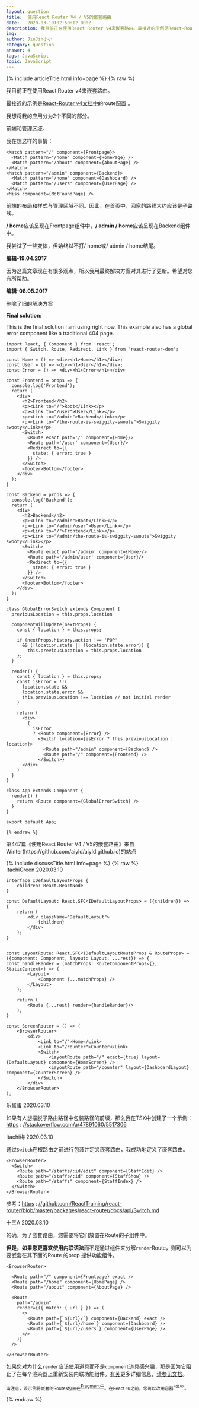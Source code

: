 ```yaml
---
layout: question
title:  使用React Router V4 / V5的嵌套路由
date:   2020-03-10T02:50:12.000Z
description: 我目前正在使用React Router v4来嵌套路由。最接近的示例是React-Router v4文档中的route配置  。我想将我的应用分...
img: 
author: JinJin小小
category: question
answer: 4
tags: JavaScript
topic: JavaScript
---
```

<div class="article-root">
  <div class="article">
    {% include articleTitle.html info=page %}
    {% raw %}
    <div class="article-content"><p><font style="vertical-align: inherit;"><font style="vertical-align: inherit;">我目前正在使用React Router v4来嵌套路由。</font></font></p>

<p><font style="vertical-align: inherit;"><font style="vertical-align: inherit;">最接近的示例是</font></font><a href="https://react-router.now.sh/" rel="noreferrer"><font style="vertical-align: inherit;"><font style="vertical-align: inherit;">React-Router v4文档中</font></font></a><font style="vertical-align: inherit;"><font style="vertical-align: inherit;">的route配置 
 </font><font style="vertical-align: inherit;">。</font></font></p>

<p><font style="vertical-align: inherit;"><font style="vertical-align: inherit;">我想将我的应用分为2个不同的部分。</font></font></p>

<p><font style="vertical-align: inherit;"><font style="vertical-align: inherit;">前端和管理区域。</font></font></p>

<p><font style="vertical-align: inherit;"><font style="vertical-align: inherit;">我在想这样的事情：</font></font></p>

<pre><code>&lt;Match pattern="/" component={Frontpage}&gt;<font></font>
  &lt;Match pattern="/home" component={HomePage} /&gt;<font></font>
  &lt;Match pattern="/about" component={AboutPage} /&gt;<font></font>
&lt;/Match&gt;<font></font>
&lt;Match pattern="/admin" component={Backend}&gt;<font></font>
  &lt;Match pattern="/home" component={Dashboard} /&gt;<font></font>
  &lt;Match pattern="/users" component={UserPage} /&gt;<font></font>
&lt;/Match&gt;<font></font>
&lt;Miss component={NotFoundPage} /&gt;<font></font>
</code></pre>

<p><font style="vertical-align: inherit;"><font style="vertical-align: inherit;">前端的布局和样式与管理区域不同。</font><font style="vertical-align: inherit;">因此，在首页中，回家的路线大约应该是子路线。</font></font></p>

<p><strong><font style="vertical-align: inherit;"><font style="vertical-align: inherit;">/ home</font></font></strong><font style="vertical-align: inherit;"><font style="vertical-align: inherit;">应该呈现在Frontpage组件中，</font></font><strong><font style="vertical-align: inherit;"><font style="vertical-align: inherit;">/ admin / home</font></font></strong><font style="vertical-align: inherit;"><font style="vertical-align: inherit;">应该呈现在Backend组件中。</font></font></p>

<p><font style="vertical-align: inherit;"><font style="vertical-align: inherit;">我尝试了一些变体，但始终以不打/ home或/ admin / home结尾。</font></font></p>

<p><strong><font style="vertical-align: inherit;"><font style="vertical-align: inherit;">编辑-19.04.2017</font></font></strong></p>

<p><font style="vertical-align: inherit;"><font style="vertical-align: inherit;">因为这篇文章现在有很多观点，所以我用最终解决方案对其进行了更新。</font><font style="vertical-align: inherit;">希望对您有所帮助。</font></font></p>

<p><strong><font style="vertical-align: inherit;"><font style="vertical-align: inherit;">编辑-08.05.2017</font></font></strong></p>

<p><font style="vertical-align: inherit;"><font style="vertical-align: inherit;">删除了旧的解决方案</font></font></p>

<p><strong>Final solution:</strong></p>

<p>This is the final solution I am using right now. This example also has a global error component like a traditional 404 page.</p>

<pre><code>import React, { Component } from 'react';<font></font>
import { Switch, Route, Redirect, Link } from 'react-router-dom';<font></font>
<font></font>
const Home = () =&gt; &lt;div&gt;&lt;h1&gt;Home&lt;/h1&gt;&lt;/div&gt;;<font></font>
const User = () =&gt; &lt;div&gt;&lt;h1&gt;User&lt;/h1&gt;&lt;/div&gt;;<font></font>
const Error = () =&gt; &lt;div&gt;&lt;h1&gt;Error&lt;/h1&gt;&lt;/div&gt;<font></font>
<font></font>
const Frontend = props =&gt; {<font></font>
  console.log('Frontend');<font></font>
  return (<font></font>
    &lt;div&gt;<font></font>
      &lt;h2&gt;Frontend&lt;/h2&gt;<font></font>
      &lt;p&gt;&lt;Link to="/"&gt;Root&lt;/Link&gt;&lt;/p&gt;<font></font>
      &lt;p&gt;&lt;Link to="/user"&gt;User&lt;/Link&gt;&lt;/p&gt;<font></font>
      &lt;p&gt;&lt;Link to="/admin"&gt;Backend&lt;/Link&gt;&lt;/p&gt;<font></font>
      &lt;p&gt;&lt;Link to="/the-route-is-swiggity-swoute"&gt;Swiggity swooty&lt;/Link&gt;&lt;/p&gt;<font></font>
      &lt;Switch&gt;<font></font>
        &lt;Route exact path='/' component={Home}/&gt;<font></font>
        &lt;Route path='/user' component={User}/&gt;<font></font>
        &lt;Redirect to={{<font></font>
          state: { error: true }<font></font>
        }} /&gt;<font></font>
      &lt;/Switch&gt;<font></font>
      &lt;footer&gt;Bottom&lt;/footer&gt;<font></font>
    &lt;/div&gt;<font></font>
  );<font></font>
}<font></font>
<font></font>
const Backend = props =&gt; {<font></font>
  console.log('Backend');<font></font>
  return (<font></font>
    &lt;div&gt;<font></font>
      &lt;h2&gt;Backend&lt;/h2&gt;<font></font>
      &lt;p&gt;&lt;Link to="/admin"&gt;Root&lt;/Link&gt;&lt;/p&gt;<font></font>
      &lt;p&gt;&lt;Link to="/admin/user"&gt;User&lt;/Link&gt;&lt;/p&gt;<font></font>
      &lt;p&gt;&lt;Link to="/"&gt;Frontend&lt;/Link&gt;&lt;/p&gt;<font></font>
      &lt;p&gt;&lt;Link to="/admin/the-route-is-swiggity-swoute"&gt;Swiggity swooty&lt;/Link&gt;&lt;/p&gt;<font></font>
      &lt;Switch&gt;<font></font>
        &lt;Route exact path='/admin' component={Home}/&gt;<font></font>
        &lt;Route path='/admin/user' component={User}/&gt;<font></font>
        &lt;Redirect to={{<font></font>
          state: { error: true }<font></font>
        }} /&gt;<font></font>
      &lt;/Switch&gt;<font></font>
      &lt;footer&gt;Bottom&lt;/footer&gt;<font></font>
    &lt;/div&gt;<font></font>
  );<font></font>
}<font></font>
<font></font>
class GlobalErrorSwitch extends Component {<font></font>
  previousLocation = this.props.location<font></font>
<font></font>
  componentWillUpdate(nextProps) {<font></font>
    const { location } = this.props;<font></font>
<font></font>
    if (nextProps.history.action !== 'POP'<font></font>
      &amp;&amp; (!location.state || !location.state.error)) {<font></font>
        this.previousLocation = this.props.location<font></font>
    };<font></font>
  }<font></font>
<font></font>
  render() {<font></font>
    const { location } = this.props;<font></font>
    const isError = !!(<font></font>
      location.state &amp;&amp;<font></font>
      location.state.error &amp;&amp;<font></font>
      this.previousLocation !== location // not initial render<font></font>
    )<font></font>
<font></font>
    return (<font></font>
      &lt;div&gt;<font></font>
        {          <font></font>
          isError<font></font>
          ? &lt;Route component={Error} /&gt;<font></font>
          : &lt;Switch location={isError ? this.previousLocation : location}&gt;<font></font>
              &lt;Route path="/admin" component={Backend} /&gt;<font></font>
              &lt;Route path="/" component={Frontend} /&gt;<font></font>
            &lt;/Switch&gt;}<font></font>
      &lt;/div&gt;<font></font>
    )<font></font>
  }<font></font>
}<font></font>
<font></font>
class App extends Component {<font></font>
  render() {<font></font>
    return &lt;Route component={GlobalErrorSwitch} /&gt;<font></font>
  }<font></font>
}<font></font>
<font></font>
export default App;<font></font>
</code></pre></div>
    {% endraw %}
  </div>
  <p class="winter_mark">第447篇《使用React Router V4 / V5的嵌套路由》来自Winter(https://github.com/aiyld/aiyld.github.io)的站点</p>
  <div class="discuss-wrapper">
    {% include discussTitle.html info=page %}
    {% raw %}
    <div class="discuss-item">
        <div class="discuss-parent">
          <div class="discuss-meta">
            <span class="discuss-user">ItachiGreen</span>
            <span class="discuss-time">2020.03.10</span>
          </div>
          <div class="discuss-comment"><pre><code>interface IDefaultLayoutProps {<font></font>
    children: React.ReactNode<font></font>
}<font></font>
<font></font>
const DefaultLayout: React.SFC&lt;IDefaultLayoutProps&gt; = ({children}) =&gt; {<font></font>
    return (<font></font>
        &lt;div className="DefaultLayout"&gt;<font></font>
            {children}<font></font>
        &lt;/div&gt;<font></font>
    );<font></font>
}<font></font>
<font></font>
<font></font>
const LayoutRoute: React.SFC&lt;IDefaultLayoutRouteProps &amp; RouteProps&gt; = ({component: Component, layout: Layout, ...rest}) =&gt; {<font></font>
const handleRender = (matchProps: RouteComponentProps&lt;{}, StaticContext&gt;) =&gt; (<font></font>
        &lt;Layout&gt;<font></font>
            &lt;Component {...matchProps} /&gt;<font></font>
        &lt;/Layout&gt;<font></font>
    );<font></font>
<font></font>
    return (<font></font>
        &lt;Route {...rest} render={handleRender}/&gt;<font></font>
    );<font></font>
}<font></font>
<font></font>
const ScreenRouter = () =&gt; (<font></font>
    &lt;BrowserRouter&gt;<font></font>
        &lt;div&gt;<font></font>
            &lt;Link to="/"&gt;Home&lt;/Link&gt;<font></font>
            &lt;Link to="/counter"&gt;Counter&lt;/Link&gt;<font></font>
            &lt;Switch&gt;<font></font>
                &lt;LayoutRoute path="/" exact={true} layout={DefaultLayout} component={HomeScreen} /&gt;<font></font>
                &lt;LayoutRoute path="/counter" layout={DashboardLayout} component={CounterScreen} /&gt;<font></font>
            &lt;/Switch&gt;<font></font>
        &lt;/div&gt;<font></font>
    &lt;/BrowserRouter&gt;<font></font>
);<font></font>
</code></pre></div>
        </div></div><div class="discuss-item">
        <div class="discuss-parent">
          <div class="discuss-meta">
            <span class="discuss-user">乐蛋蛋</span>
            <span class="discuss-time">2020.03.10</span>
          </div>
          <div class="discuss-comment"><p><font style="vertical-align: inherit;"><font style="vertical-align: inherit;">如果有人想摆脱子路由路径中包装路径的前缀，那么我在TSX中创建了一个示例：</font><a href="https://stackoverflow.com/a/47891060/5517306"><font style="vertical-align: inherit;">https</font></a><font style="vertical-align: inherit;"> : </font></font><a href="https://stackoverflow.com/a/47891060/5517306"><font style="vertical-align: inherit;"><font style="vertical-align: inherit;">//stackoverflow.com/a/47891060/5517306</font></font></a> </p></div>
        </div></div><div class="discuss-item">
        <div class="discuss-parent">
          <div class="discuss-meta">
            <span class="discuss-user">Itachi梅</span>
            <span class="discuss-time">2020.03.10</span>
          </div>
          <div class="discuss-comment"><p><font style="vertical-align: inherit;"><font style="vertical-align: inherit;">通过</font></font><code>Switch</code><font style="vertical-align: inherit;"><font style="vertical-align: inherit;">在根路由之前</font><font style="vertical-align: inherit;">进行包装</font><font style="vertical-align: inherit;">并定义嵌套路由，</font><font style="vertical-align: inherit;">我成功地定义了嵌套路由</font><font style="vertical-align: inherit;">。</font></font></p>

<pre class="lang-js prettyprint-override"><code>&lt;BrowserRouter&gt;<font></font>
  &lt;Switch&gt;<font></font>
    &lt;Route path="/staffs/:id/edit" component={StaffEdit} /&gt;<font></font>
    &lt;Route path="/staffs/:id" component={StaffShow} /&gt;<font></font>
    &lt;Route path="/staffs" component={StaffIndex} /&gt;<font></font>
  &lt;/Switch&gt;<font></font>
&lt;/BrowserRouter&gt;<font></font>
</code></pre>

<p><font style="vertical-align: inherit;"><font style="vertical-align: inherit;">参考：</font><a href="https://github.com/ReactTraining/react-router/blob/master/packages/react-router/docs/api/Switch.md" rel="nofollow noreferrer"><font style="vertical-align: inherit;">https</font></a><font style="vertical-align: inherit;"> : </font></font><a href="https://github.com/ReactTraining/react-router/blob/master/packages/react-router/docs/api/Switch.md" rel="nofollow noreferrer"><font style="vertical-align: inherit;"><font style="vertical-align: inherit;">//github.com/ReactTraining/react-router/blob/master/packages/react-router/docs/api/Switch.md</font></font></a></p></div>
        </div></div><div class="discuss-item">
        <div class="discuss-parent">
          <div class="discuss-meta">
            <span class="discuss-user">十三A</span>
            <span class="discuss-time">2020.03.10</span>
          </div>
          <div class="discuss-comment"><p><font style="vertical-align: inherit;"><font style="vertical-align: inherit;">的确，为了嵌套路由，您需要将它们放置在Route的子组件中。 </font></font></p>

<p><strong><font style="vertical-align: inherit;"><font style="vertical-align: inherit;">但是，如果您更喜欢使用内联语法</font></font></strong><font style="vertical-align: inherit;"><font style="vertical-align: inherit;">而不是通过组件来分解</font></font><code>render</code><font style="vertical-align: inherit;"><font style="vertical-align: inherit;">Route，则可以为要嵌套在其下面的Route </font><font style="vertical-align: inherit;">的</font><font style="vertical-align: inherit;">prop </font><font style="vertical-align: inherit;">提供功能组件</font><font style="vertical-align: inherit;">。</font></font></p>

<pre><code>&lt;BrowserRouter&gt;<font></font>
<font></font>
  &lt;Route path="/" component={Frontpage} exact /&gt;<font></font>
  &lt;Route path="/home" component={HomePage} /&gt;<font></font>
  &lt;Route path="/about" component={AboutPage} /&gt;<font></font>
<font></font>
  &lt;Route<font></font>
    path="/admin"<font></font>
    render={({ match: { url } }) =&gt; (<font></font>
      &lt;&gt;<font></font>
        &lt;Route path={`${url}/`} component={Backend} exact /&gt;<font></font>
        &lt;Route path={`${url}/home`} component={Dashboard} /&gt;<font></font>
        &lt;Route path={`${url}/users`} component={UserPage} /&gt;<font></font>
      &lt;/&gt;<font></font>
    )}<font></font>
  /&gt;<font></font>
<font></font>
&lt;/BrowserRouter&gt;<font></font>
</code></pre>

<p><font style="vertical-align: inherit;"><font style="vertical-align: inherit;">如果您对为什么</font></font><code>render</code><font style="vertical-align: inherit;"><font style="vertical-align: inherit;">应该使用道具而不是</font></font><code>component</code><font style="vertical-align: inherit;"><font style="vertical-align: inherit;">道具</font><font style="vertical-align: inherit;">感兴趣</font><font style="vertical-align: inherit;">，那是因为它阻止了在每个渲染器上重新安装内联功能组件。</font></font><a href="https://reacttraining.com/react-router/web/api/Route/render-func" rel="noreferrer"><font style="vertical-align: inherit;"><font style="vertical-align: inherit;">有关</font></font></a><font style="vertical-align: inherit;"><font style="vertical-align: inherit;">更多详细信息，</font><a href="https://reacttraining.com/react-router/web/api/Route/render-func" rel="noreferrer"><font style="vertical-align: inherit;">请参见文档</font></a><font style="vertical-align: inherit;">。</font></font></p>

<p><sub><font style="vertical-align: inherit;"><font style="vertical-align: inherit;">请注意，该示例将嵌套的Routes包装在</font></font><a href="https://reactjs.org/docs/fragments.html#short-syntax" rel="noreferrer"><font style="vertical-align: inherit;"><font style="vertical-align: inherit;">Fragment中</font></font></a><font style="vertical-align: inherit;"><font style="vertical-align: inherit;">。</font><font style="vertical-align: inherit;">在React 16之前，您可以改用容器</font></font><code>&lt;div&gt;</code><font style="vertical-align: inherit;"><font style="vertical-align: inherit;">。</font></font></sub></p></div>
        </div></div>
    {% endraw %}
  </div>
<div>
